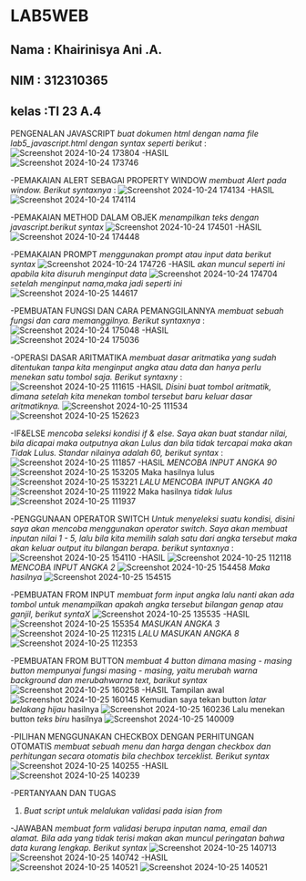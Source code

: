 # LAB5WEB
## Nama : Khairinisya Ani .A.
## NIM  : 312310365
## kelas :TI 23 A.4

PENGENALAN JAVASCRIPT
*buat dokumen html dengan nama file lab5_javascript.html dengan syntax seperti berikut* :
![Screenshot 2024-10-24 173804](https://github.com/user-attachments/assets/572b7815-d48e-40f1-8322-7ad79a86daeb)
-HASIL
![Screenshot 2024-10-24 173746](https://github.com/user-attachments/assets/0036ff50-59a5-4574-a57b-d0f96e348451)

-PEMAKAIAN ALERT SEBAGAI PROPERTY WINDOW
*membuat Alert pada window. Berikut syntaxnya* :
![Screenshot 2024-10-24 174134](https://github.com/user-attachments/assets/8dc829d4-b481-4bb6-9ca5-00b41485457c)
-HASIL
![Screenshot 2024-10-24 174114](https://github.com/user-attachments/assets/562610bb-9ae0-4609-84d5-3c425f1007f4)

-PEMAKAIAN METHOD DALAM OBJEK
*menampilkan teks dengan javascript.berikut syntax*
![Screenshot 2024-10-24 174501](https://github.com/user-attachments/assets/1e067fe7-50e3-4466-bccd-93f030b68323)
-HASIL
![Screenshot 2024-10-24 174448](https://github.com/user-attachments/assets/85b5ff5f-2f46-4661-8739-0fb67d9d2541)

-PEMAKAIAN PROMPT
*menggunakan prompt atau input data berikut syntax*
![Screenshot 2024-10-24 174726](https://github.com/user-attachments/assets/dcdd19f9-c829-4b65-9282-d349a5ebe92e)
-HASIL
*akan muncul seperti ini apabila kita disuruh menginput data*
![Screenshot 2024-10-24 174704](https://github.com/user-attachments/assets/52a2ea4e-4160-4c87-8821-a6da9523768c)
*setelah menginput nama,maka jadi seperti ini*
![Screenshot 2024-10-25 144617](https://github.com/user-attachments/assets/365a6983-abeb-4f0f-a2a6-48c3200c85fb)

-PEMBUATAN FUNGSI DAN CARA PEMANGGILANNYA
*membuat sebuah fungsi dan cara memanggilnya. Berikut syntaxnya* :
![Screenshot 2024-10-24 175048](https://github.com/user-attachments/assets/0f57113f-ecdd-43a6-9e3c-75d158922bae)
-HASIL
![Screenshot 2024-10-24 175036](https://github.com/user-attachments/assets/b67090d6-8425-4b27-a069-cb1449f90f7e)

-OPERASI DASAR ARITMATIKA
*membuat dasar aritmatika yang sudah ditentukan tanpa kita menginput angka atau data dan hanya perlu menekan satu tombol saja. Berikut syntaxny* :
![Screenshot 2024-10-25 111615](https://github.com/user-attachments/assets/1375f4d2-c936-4c1e-9f20-ddffb2e4369f)
-HASIL
*Disini buat tombol aritmatik, dimana setelah kita menekan tombol tersebut baru keluar dasar aritmatiknya.*
![Screenshot 2024-10-25 111534](https://github.com/user-attachments/assets/36572ff2-b97e-4f9d-a88d-8529a47c1bc5)
![Screenshot 2024-10-25 152623](https://github.com/user-attachments/assets/405041e7-c185-4ba6-b9cc-d7a57dc3ac50)

-IF&ELSE
*mencoba seleksi kondisi if & else. Saya akan buat standar nilai, bila dicapai maka outputnya akan Lulus dan bila tidak tercapai maka akan Tidak Lulus. Standar nilainya adalah 60, berikut syntax* :
![Screenshot 2024-10-25 111857](https://github.com/user-attachments/assets/d2c53b9a-afa7-4704-bc5d-04941d51568d)
-HASIL
*MENCOBA INPUT ANGKA 90*
![Screenshot 2024-10-25 153205](https://github.com/user-attachments/assets/1026541e-0f5f-4b9a-af4d-90179b80e11f)
Maka hasilnya lulus
![Screenshot 2024-10-25 153221](https://github.com/user-attachments/assets/abe5c5d6-9bfc-4936-bf22-f85086a1f3d0)
*LALU MENCOBA INPUT ANGKA 40*
![Screenshot 2024-10-25 111922](https://github.com/user-attachments/assets/e6aed81d-2594-4941-8bb7-a6773737906c)
Maka hasilnya *tidak lulus*
![Screenshot 2024-10-25 111937](https://github.com/user-attachments/assets/d8d7d5c9-e3a6-4430-a621-b6d73f1ac53e)

-PENGGUNAAN OPERATOR SWITCH
*Untuk menyeleksi suatu kondisi, disini saya akan mencoba menggunakan operator switch. Saya akan membuat inputan nilai 1 - 5, lalu bila kita memilih salah satu dari angka tersebut maka akan keluar output itu bilangan berapa. berikut syntaxnya* :
![Screenshot 2024-10-25 154110](https://github.com/user-attachments/assets/14f73a96-b784-48f0-9796-cfcf2b41bd8d)
-HASIL
![Screenshot 2024-10-25 112118](https://github.com/user-attachments/assets/f83c02c6-9aea-4cfd-a1db-4f5780e69b74)
*MENCOBA INPUT ANGKA 2*
![Screenshot 2024-10-25 154458](https://github.com/user-attachments/assets/e8f673c8-3ac3-474d-80bc-5f818b40a1e4)
*Maka hasilnya*
![Screenshot 2024-10-25 154515](https://github.com/user-attachments/assets/c8fd4f2f-dab0-417f-b6b6-700ee157651e)

-PEMBUATAN FROM INPUT
*membuat form input angka lalu nanti akan ada tombol untuk menampilkan apakah angka tersebut bilangan genap atau ganjil, berikut syntaX*
![Screenshot 2024-10-25 135535](https://github.com/user-attachments/assets/84566f40-3411-4563-8f58-db5d10db10f4)
-HASIL
![Screenshot 2024-10-25 155354](https://github.com/user-attachments/assets/0ed5be7b-edf8-4b9c-9e80-d16c7be4fcfe)
*MASUKAN ANGKA 3*
![Screenshot 2024-10-25 112315](https://github.com/user-attachments/assets/bd029b59-d9e9-41ba-962b-3a9aa1891e34)
*LALU MASUKAN ANGKA 8*
![Screenshot 2024-10-25 112353](https://github.com/user-attachments/assets/e0c86d41-28bc-452f-ad39-a3d95418ee33)

-PEMBUATAN FROM BUTTON
*membuat 4 button dimana masing - masing button mempunyai fungsi masing - masing, yaitu merubah warna background dan merubahwarna text, barikut syntax*
![Screenshot 2024-10-25 160258](https://github.com/user-attachments/assets/54175245-f117-4e89-9cd0-100bb42a96c6)
-HASIL
Tampilan awal
![Screenshot 2024-10-25 160145](https://github.com/user-attachments/assets/c92289cf-f653-48f5-9785-1aed079bda3e)
Kemudian saya tekan button *latar belakang hijau* hasilnya
![Screenshot 2024-10-25 160236](https://github.com/user-attachments/assets/6553e35c-40f1-4ae4-b915-07b0cee50bcd)
Lalu menekan button *teks biru* hasilnya
![Screenshot 2024-10-25 140009](https://github.com/user-attachments/assets/fc15aa8e-ce51-4ebe-a581-9a7dbc080ec9)

-PILIHAN MENGGUNAKAN CHECKBOX DENGAN PERHITUNGAN OTOMATIS
*membuat sebuah menu dan harga dengan checkbox dan perhitungan secara otomatis bila chechbox terceklist. Berikut syntax*
![Screenshot 2024-10-25 140255](https://github.com/user-attachments/assets/8c5f82eb-9e5e-449a-a526-b235b5072be2)
-HASIL
![Screenshot 2024-10-25 140239](https://github.com/user-attachments/assets/3667f741-422d-4467-9ed4-379958432bdd)


-PERTANYAAN DAN TUGAS
1. *Buat script untuk melalukan validasi pada isian from*

-JAWABAN 
*membuat form validasi berupa inputan nama, email dan alamat. Bila ada yang tidak terisi makan akan muncul peringatan bahwa data kurang lengkap. Berikut syntax*
![Screenshot 2024-10-25 140713](https://github.com/user-attachments/assets/f82b9f75-4ec2-43cb-95d5-b62e801aa518)
![Screenshot 2024-10-25 140742](https://github.com/user-attachments/assets/80ef9e5a-128a-477d-b0bb-8819353b1fef)
-HASIL
![Screenshot 2024-10-25 140521](https://github.com/user-attachments/assets/775a3669-4d7e-4c96-a350-8a2a5f56d9cd)
![Screenshot 2024-10-25 140521](https://github.com/user-attachments/assets/61a64255-ce63-4eec-92c8-dcd360034ada)
